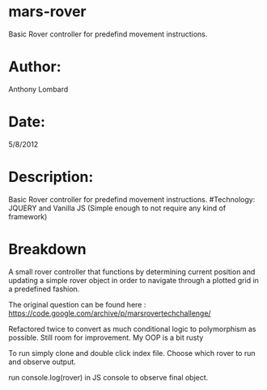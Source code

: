 # mars-rover
Basic Rover controller for predefind movement instructions.
# Author: 
Anthony Lombard
# Date: 
5/8/2012
# Description: 
Basic Rover controller for predefind movement instructions.
#Technology: 
JQUERY and Vanilla JS (Simple enough to not require any kind of framework)
# Breakdown

A small rover controller that functions by determining current position and updating a simple rover object in order to navigate through a plotted grid in a predefined fashion. 

The original question can be found here :
https://code.google.com/archive/p/marsrovertechchallenge/

Refactored twice to convert as much conditional logic to polymorphism as possible. Still room for improvement. My OOP is a bit rusty

To run simply clone and double click index file. 
Choose which rover to run and observe output.

run console.log(rover) in JS console to observe final object.
